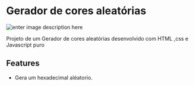 
# Gerador de cores aleatórias 
![enter image description here](https://i.imgur.com/SsXBV5Y.gif)


Projeto de um Gerador de cores aleatórias  desenvolvido com  HTML ,css e Javascript puro
## Features
 - Gera um hexadecimal aléatorio.
